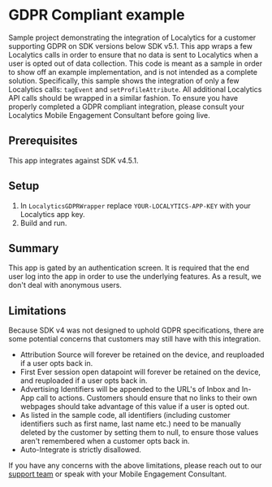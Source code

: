 # GDPR Compliant example

Sample project demonstrating the integration of Localytics for a customer supporting GDPR on SDK versions below SDK v5.1.
This app wraps a few Localytics calls in order to ensure that no data is sent to Localytics when a user is opted out of data collection. This code is meant as a sample in order to show off an example implementation, and is not intended as a complete solution. Specifically, this sample shows the integration of only a few Localytics calls: `tagEvent` and `setProfileAttribute`.  All additional Localytics API calls should be wrapped in a similar fashion. To ensure you have properly completed a GDPR compliant integration, please consult your Localytics Mobile Engagement Consultant before going live.

## Prerequisites

This app integrates against SDK v4.5.1.

## Setup

1. In `LocalyticsGDPRWrapper` replace `YOUR-LOCALYTICS-APP-KEY` with your Localytics app key.
2. Build and run.

## Summary
This app is gated by an authentication screen.  It is required that the end user log into the app in order to use the underlying features.  As a result, we don't deal with anonymous users.

## Limitations
Because SDK v4 was not designed to uphold GDPR specifications, there are some potential concerns that customers may still have with this integration.

- Attribution Source will forever be retained on the device, and reuploaded if a user opts back in.
- First Ever session open datapoint will forever be retained on the device, and reuploaded if a user opts back in.
- Advertising Identifiers will be appended to the URL's of Inbox and In-App call to actions. Customers should ensure that no links to their own webpages should take advantage of this value if a user is opted out.
- As listed in the sample code, all identifiers (including customer identifiers such as first name, last name etc.) need to be manually deleted by the customer by setting them to null, to ensure those values aren't remembered when a customer opts back in.
- Auto-Integrate is strictly disallowed.

If you have any concerns with the above limitations, please reach out to our [support team](mailto:support@localytics.com) or speak with your Mobile Engagement Consultant.